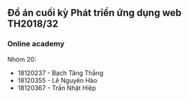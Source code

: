 ## Đồ án cuối kỳ Phát triển ứng dụng web TH2018/32

### Online academy

Nhóm 20:

* 18120237 - Bạch Tăng Thắng
* 18120355 - Lê Nguyên Hào
* 18120367 - Trần Nhật Hiệp
